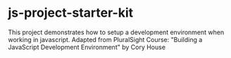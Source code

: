 # js-project-starter-kit
This project demonstrates how to setup a development environment when working in javascript. Adapted from PluralSight Course: "Building a JavaScript Development Environment" by Cory House
